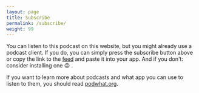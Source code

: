 ```yaml
---
layout: page
title: Subscribe
permalink: /subscribe/
weight: 99
---
```


<script class="podlove-subscribe-button" src="/subscribe-button/javascripts/app.js" data-language="en" data-size="big-logo" data-json-data="podcastData"></script>
<script>
  window.podcastData = {
    "title": "bits of berlin",
    "subtitle": "Tech in berlin",
    "description": "A interview podcast hosted by Tam Eastley @travelingtamm and Bodo Tasche @bitboxer",
    "cover": "/images/favicon-512.png",
    "feeds": [
      {
        "type": "audio",
        "format": "mp3",
        "url": "http://feeds.soundcloud.com/users/soundcloud:users:98241136/sounds.rss",
        "variant": "high"
      }
    ]
  }
</script>

You can listen to this podcast on this website, but you might already use a
podcast client. If you do, you can simply press the subscribe button
above or copy the link to the <a href="http://feeds.soundcloud.com/users/soundcloud:users:98241136/sounds.rss">feed</a>
and paste it into your app. And if you don't: consider installing one :wink: .

If you want to learn more about podcasts and what app you can use to
listen to them, you should read [podwhat.org](http://podwhat.org).
